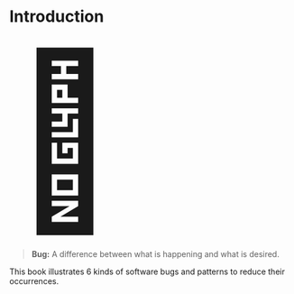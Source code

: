 # Introduction

<div style="font-size: 300px;">🐞</div>

> **Bug:** A difference between what is happening and what is desired.

This book illustrates 6 kinds of software bugs and patterns to reduce their occurrences.

